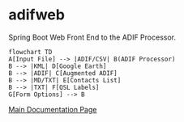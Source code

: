 # adifweb
Spring Boot Web Front End to the ADIF Processor.

```mermaid
flowchart TD
A[Input File] --> |ADIF/CSV| B(ADIF Processor)
B --> |KML| D[Google Earth]
B --> |ADIF| C[Augmented ADIF]
B --> |MD/TXT| E[Contacts List]
B --> |TXT| F[QSL Labels]
G[Form Options] --> B
```

[Main Documentation Page](https://urbancamo.github.io/adif-processor/adif-processor)
